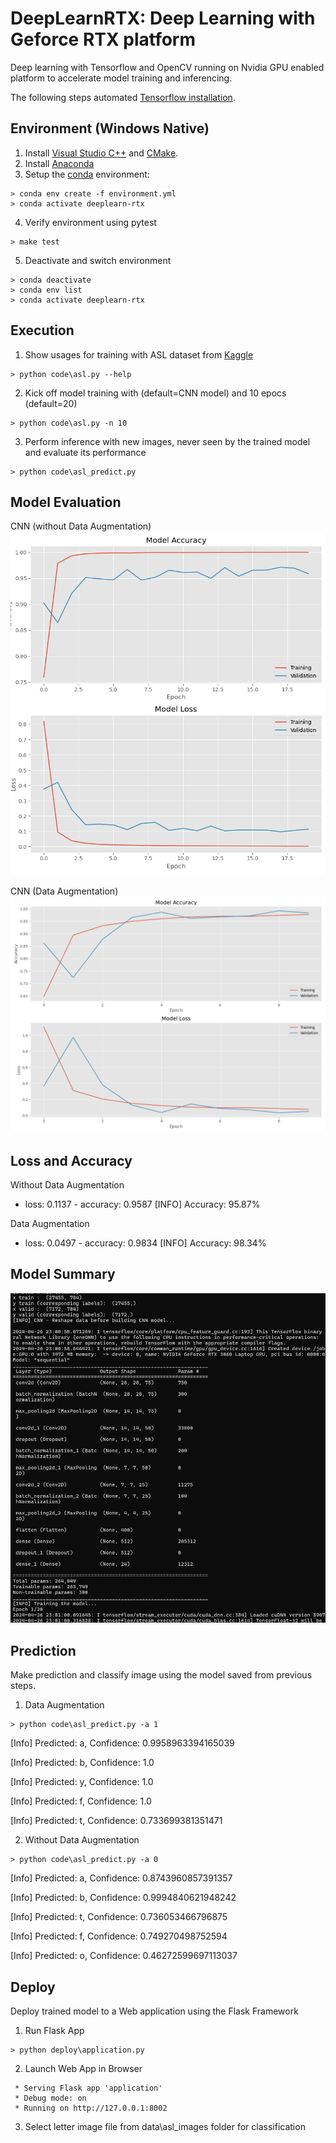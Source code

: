 # DeepLearnRTX: Deep Learning with Geforce RTX platform

Deep learning with Tensorflow and OpenCV running on Nvidia GPU enabled platform to accelerate model training and inferencing. 

The following steps automated [Tensorflow installation](https://www.tensorflow.org/install/pip#windows-native_1).

## Environment (Windows Native)
1. Install [Visual Studio C++]( 
https://visualstudio.microsoft.com/vs/olderdownloads/) and [CMake](https://microsoft.github.io/AirSim/build_windows).
2. Install [Anaconda](https://www.anaconda.com/products/individual)
3. Setup the [conda](https://www.anaconda.com/) environment:
```
> conda env create -f environment.yml
> conda activate deeplearn-rtx
```
4. Verify environment using pytest
```
> make test
```
5. Deactivate and switch environment
```
> conda deactivate
> conda env list
> conda activate deeplearn-rtx
```
## Execution

1. Show usages for training with ASL dataset from [Kaggle](https://www.kaggle.com/datasets/datamunge/sign-language-mnist)
```
> python code\asl.py --help
```
2. Kick off model training with (default=CNN model) and 10 epocs (default=20)
```
> python code\asl.py -n 10
```
3. Perform inference with new images, never seen by the trained model and evaluate its performance
```
> python code\asl_predict.py
```

## Model Evaluation

CNN (without Data Augmentation)
![screenhsot](results/Using_CNN_ASL.png)

CNN (Data Augmentation)
![screenhsot](results/Using_Data_Augmentation.png)


Loss and Accuracy
-----------------
Without Data Augmentation
 - loss: 0.1137 - accuracy: 0.9587
[INFO] Accuracy: 95.87%

Data Augmentation
- loss: 0.0497 - accuracy: 0.9834
[INFO] Accuracy: 98.34%


Model Summary
-------------
![screenhsot](results/Model_Summary.png)

## Prediction

Make prediction and classify image using the model saved from previous steps. 

1. Data Augmentation
```
> python code\asl_predict.py -a 1
```

[Info] Predicted: a, Confidence: 0.9958963394165039

[Info] Predicted: b, Confidence: 1.0

[Info] Predicted: y, Confidence: 1.0

[Info] Predicted: f, Confidence: 1.0

[Info] Predicted: t, Confidence: 0.733699381351471

2. Without Data Augmentation
```
> python code\asl_predict.py -a 0
```

[Info] Predicted: a, Confidence: 0.8743960857391357

[Info] Predicted: b, Confidence: 0.9994840621948242

[Info] Predicted: t, Confidence: 0.736053466796875

[Info] Predicted: f, Confidence: 0.749270498752594

[Info] Predicted: o, Confidence: 0.46272599697113037


Deploy
-------------
Deploy trained model to a Web application using the Flask Framework

1. Run Flask App
```
> python deploy\application.py
```

2. Launch Web App in Browser
```
 * Serving Flask app 'application'
 * Debug mode: on
 * Running on http://127.0.0.1:8002
```

3. Select letter image file from data\asl_images folder for classification